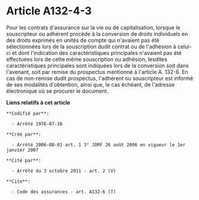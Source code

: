 # Article A132-4-3

Pour les contrats d'assurance sur la vie ou de capitalisation, lorsque le souscripteur ou adhérent procède à la conversion de
droits individuels en des droits exprimés en unités de compte qui n'avaient pas été sélectionnées lors de la souscription
dudit contrat ou de l'adhésion à celui-ci et dont l'indication des caractéristiques principales n'avaient pas été effectuées
lors de cette même souscription ou adhésion, lesdites caractéristiques principales sont indiquées lors de la conversion soit
dans l'avenant, soit par remise du prospectus mentionné à l'article A. 132-6. En cas de non-remise dudit prospectus,
l'adhérent ou souscripteur est informé de ses modalités d'obtention, ainsi que, le cas échéant, de l'adresse électronique où
se procurer le document.

**Liens relatifs à cet article**

	**Codifié par**:

	  - Arrêté 1976-07-16

	**Créé par**:

	  - Arrêté 2006-08-01 art. 1 3° JORF 26 août 2006 en vigueur le 1er janvier 2007

	**Cité par**:

	  - Arrêté du 3 octobre 2011 - art. 2 (V)

	**Cite**:

	  - Code des assurances - art. A132-6 (T)
